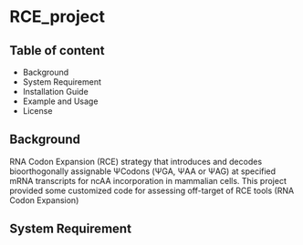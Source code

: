 # RCE_project
## Table of content
* Background
* System Requirement
* Installation Guide
* Example and Usage
* License

## Background

RNA Codon Expansion (RCE) strategy that introduces and decodes bioorthogonally assignable ΨCodons (ΨGA, ΨAA or ΨAG) at specified mRNA transcripts for ncAA incorporation in mammalian cells. This project provided some customized code for assessing off-target of RCE tools (RNA Codon Expansion)


## System Requirement
